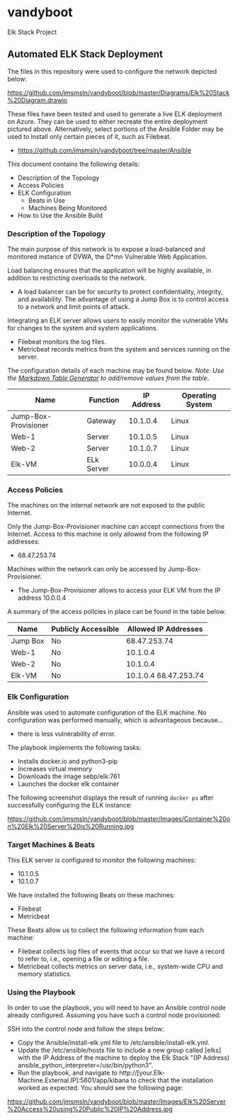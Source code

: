 # vandyboot
Elk Stack Project

## Automated ELK Stack Deployment

The files in this repository were used to configure the network depicted below:

https://github.com/jmsmsln/vandyboot/blob/master/Diagrams/Elk%20Stack%20Diagram.drawio

These files have been tested and used to generate a live ELK deployment on Azure. They can be used to either recreate the entire deployment pictured above. Alternatively, select portions of the Ansible Folder may be used to install only certain pieces of it, such as Filebeat.

  - https://github.com/jmsmsln/vandyboot/tree/master/Ansible

This document contains the following details:
- Description of the Topology
- Access Policies
- ELK Configuration
  - Beats in Use
  - Machines Being Monitored
- How to Use the Ansible Build


### Description of the Topology

The main purpose of this network is to expose a load-balanced and monitored instance of DVWA, the D*mn Vulnerable Web Application.

Load balancing ensures that the application will be highly available, in addition to restricting overloads to the network.
- A load balancer can be for security to protect confidentiality, integrity, and availability.  The advantage of using a Jump Box is to control access to a network and limit points of attack.  

Integrating an ELK server allows users to easily monitor the vulnerable VMs for changes to the system and system applications.
- Filebeat monitors the log files.
- Metricbeat records metrics from the system and services running on the server.

The configuration details of each machine may be found below.
_Note: Use the [Markdown Table Generator](http://www.tablesgenerator.com/markdown_tables) to add/remove values from the table_.

| Name                 | Function   | IP Address | Operating System |
|----------------------|------------|------------|------------------|
| Jump-Box-Provisioner | Gateway    | 10.1.0.4   | Linux            |
| Web-1                | Server     | 10.1.0.5   | Linux            |
| Web-2                | Server     | 10.1.0.7   | Linux            |
| Elk-VM               | ELk Server | 10.0.0.4   | Linux            |

### Access Policies

The machines on the internal network are not exposed to the public Internet. 

Only the Jump-Box-Provisioner machine can accept connections from the Internet. Access to this machine is only allowed from the following IP addresses:
- 68.47.253.74

Machines within the network can only be accessed by Jump-Box-Provisioner.
- The Jump-Box-Provisioner allows to access your ELK VM from the IP address 10.0.0.4

A summary of the access policies in place can be found in the table below.

| Name     | Publicly Accessible | Allowed IP Addresses  |
|----------|---------------------|-----------------------|
| Jump Box | No                  | 68.47.253.74          |
| Web-1    | No                  | 10.1.0.4              |
| Web-2    | No                  | 10.1.0.4              |
| Elk-VM   | No                  | 10.1.0.4 68.47.253.74 |

### Elk Configuration

Ansible was used to automate configuration of the ELK machine. No configuration was performed manually, which is advantageous because...
- there is less vulnerability of error.

The playbook implements the following tasks:
- Installs docker.io and python3-pip
- Increases virtual memory
- Downloads the image sebp/elk:761 
- Launches the docker elk container

The following screenshot displays the result of running `docker ps` after successfully configuring the ELK instance:

https://github.com/jmsmsln/vandyboot/blob/master/Images/Container%20on%20Elk%20Server%20is%20Running.jpg

### Target Machines & Beats
This ELK server is configured to monitor the following machines:
- 10.1.0.5
- 10.1.0.7

We have installed the following Beats on these machines:
- Filebeat
- Metricbeat

These Beats allow us to collect the following information from each machine:
- Filebeat collects log files of events that occur so that we have a record to refer to, i.e., opening a file or editing a file.
- Metricbeat collects metrics on server data, i.e., system-wide CPU and memory statistics.

### Using the Playbook
In order to use the playbook, you will need to have an Ansible control node already configured. Assuming you have such a control node provisioned: 

SSH into the control node and follow the steps below:
- Copy the Ansible/install-elk.yml file to /etc/ansible/install-elk.yml.
- Update the /etc/ansible/hosts file to include a new group called [elks] with the IP Address of the machine to deploy the Elk Stack "(IP Address) ansible_python_interpreter=/usr/bin/python3".
- Run the playbook, and navigate to http://[your.Elk-Machine.External.IP]:5601/app/kibana to check that the installation worked as expected. You should see the following page:

https://github.com/jmsmsln/vandyboot/blob/master/Images/Elk%20Server%20Access%20using%20Public%20IP%20Address.jpg
